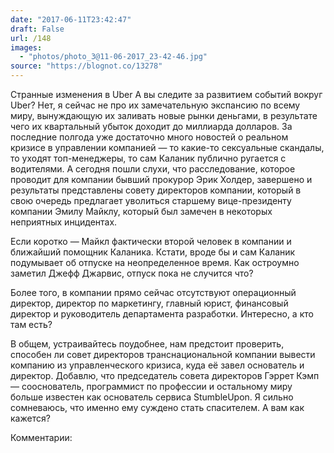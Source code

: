 ```yaml
---
date: "2017-06-11T23:42:47"
draft: False
url: /148
images:
  - "photos/photo_3@11-06-2017_23-42-46.jpg"
source: "https://blognot.co/13278"
---
```


Странные изменения в Uber
А вы следите за развитием событий вокруг Uber? Нет, я сейчас не про их замечательную экспансию по всему миру, вынуждающую их заливать новые рынки деньгами, в результате чего их квартальный убыток доходит до миллиарда долларов. За последние полгода уже достаточно много новостей о реальном кризисе в управлении компанией — то какие-то сексуальные скандалы, то уходят топ-менеджеры, то сам Каланик публично ругается с водителями. А сегодня пошли слухи, что расследование, которое проводит для компании бывший прокурор Эрик Холдер, завершено и результаты представлены совету директоров компании, который в свою очередь предлагает уволиться старшему вице-президенту компании Эмилу Майклу, который был замечен в некоторых неприятных инцидентах.

Если коротко — Майкл фактически второй человек в компании и ближайший помощник Каланика. Кстати, вроде бы и сам Каланик подумывает об отпуске на неопределенное время. Как остроумно заметил Джефф Джарвис, отпуск пока не случится что?

Более того, в компании прямо сейчас отсутствуют операционный директор, директор по маркетингу, главный юрист, финансовый директор и руководитель департамента разработки. Интересно, а кто там есть?

В общем, устраивайтесь поудобнее, нам предстоит проверить, способен ли совет директоров транснациональной компании вывести компанию из управленческого кризиса, куда её завел основатель и директор. Добавлю, что председатель совета директоров Гэррет Кэмп — сооснователь, программист по профессии и остальному миру больше известен как основатель сервиса StumbleUpon. Я сильно сомневаюсь, что именно ему суждено стать спасителем. А вам как кажется?

Комментарии:
